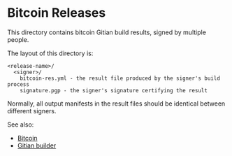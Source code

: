 # Bitcoin Releases

This directory contains bitcoin Gitian build results, signed by multiple people.

The layout of this directory is:

    <release-name>/
      <signer>/
        bitcoin-res.yml - the result file produced by the signer's build process
        signature.pgp - the signer's signature certifying the result

Normally, all output manifests in the result files should be identical between different signers.

See also:

* [Bitcoin](https://www.bitcoin.org/)
* [Gitian builder](https://github.com/devrandom/gitian-builder)
